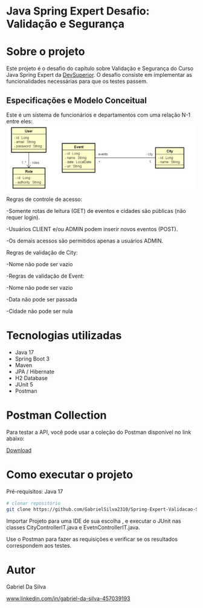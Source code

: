 # Java Spring Expert Desafio: Validação e Segurança 


# Sobre o projeto
Este projeto é o desafio do capítulo sobre Validação e Segurança do Curso Java Spring Expert da [DevSuperior](https://devsuperior.com.br "Site da DevSuperior").
O desafio consiste em implementar as funcionalidades necessárias para que os testes passem.


## Especificações e Modelo Conceitual
Este é um sistema de funcionários e departamentos com uma relação N-1 entre eles:
![Modelo Conceitual](https://github.com/GabrielSilva2310/Assets/blob/main/Images%20Java%20Spring%20Expert/Valida%C3%A7%C3%A3o%20e%20Seguran%C3%A7a/Modelo%20Conceitual%20Desafio.png)


Regras de controle de acesso:

-Somente rotas de leitura (GET) de eventos e cidades são públicas (não requer login).

-Usuários CLIENT e/ou ADMIN podem inserir novos eventos (POST).

-Os demais acessos são permitidos apenas a usuários ADMIN.

Regras de validação de City:

-Nome não pode ser vazio

-Regras de validação de Event:

-Nome não pode ser vazio

-Data não pode ser passada

-Cidade não pode ser nula



# Tecnologias utilizadas
- Java 17
- Spring Boot 3
- Maven
- JPA / Hibernate
- H2 Database
- JUnit 5
- Postman

# Postman Collection
  Para testar a API, você pode usar a coleção do Postman disponível no link abaixo:
  
  [Download](https://github.com/GabrielSilva2310/Assets/blob/main/Postman%20Collections%20and%20Enviroments/Spring%20Expert/Desafio%20Valida%C3%A7%C3%A3o%20e%20Seguran%C3%A7a/Desafio%20Valida%C3%A7%C3%A3o%20e%20Seguran%C3%A7a.postman_collection%20(1).json)

# Como executar o projeto

Pré-requisitos: Java 17

```bash
# clonar repositório
git clone https://github.com/GabrielSilva2310/Spring-Expert-Validacao-Seguranca.git
```
Importar Projeto para uma IDE de sua escolha , e executar o JUnit nas classes CityControllerIT.java e EvetnControllerIT.java.

Use o Postman para fazer as requisições e verificar se os resultados correspondem aos testes.

# Autor

Gabriel Da Silva 

www.linkedin.com/in/gabriel-da-silva-457039193
